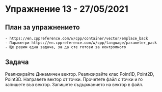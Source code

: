 # Упражнение 13 - 27/05/2021
## План за упражнението
	- https://en.cppreference.com/w/cpp/container/vector/emplace_back
	- Параметри https://en.cppreference.com/w/cpp/language/parameter_pack
	- Ще решим една задача, за да сте готови за контролното

## Задача
Реализирайте Динамичен вектор. Реализирайте клас Point1D, Point2D, Point3D. Направете вектор от точки. Прочетете файл с точки и го запишете във вектор. Запишете съдържанието на вектор в файл.
